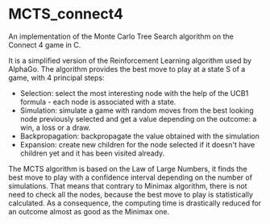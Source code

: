 # MCTS_connect4
An implementation of the Monte Carlo Tree Search algorithm on the Connect 4 game in C.

It is a simplified version of the Reinforcement Learning algorithm used by AlphaGo. The algorithm provides the best move to play at a state S of a game, with 4 principal steps:

- Selection: select the most interesting node with the help of the UCB1 formula - each node is associated with a state.
- Simulation: simulate a game with random moves from the best looking node previously selected and get a value depending on the outcome: a win, a loss or a draw.
- Backpropagation: backpropagate the value obtained with the simulation
- Expansion: create new children for the node selected if it doesn't have children yet and it has been visited already.

The MCTS algorithm is based on the Law of Large Numbers, it finds the best move to play with a confidence interval depending on the number of simulations. That means that contrary to Minimax algorithm, there is not need to check all the nodes, because the best move to play is statistically calculated. As a consequence, the computing time is drastically reduced for an outcome almost as good as the Minimax one.
